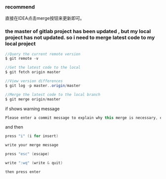 

### recommend

直接在IDEA点击merge按钮来更新即可。


### the master of gitlab project has been updated , but my local project has not updated. so i need to merge latest code to my local project 

```java
//Query the current remote version
$ git remote -v

//Get the latest code to the local
$ git fetch origin master  

//View version differences
$ git log -p master..origin/master

//Merge the latest code to the local branch
$ git merge origin/master 
```
if shows warning message

```java
Please enter a commit message to explain why this merge is necessary, especially if it merges an updated upstream into a topic branch
```
and then 
```java
press "i" (i for insert)

write your merge message

press "esc" (escape)

write ":wq" (write & quit)

then press enter
```




